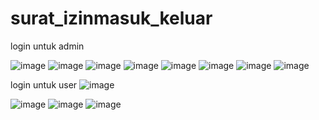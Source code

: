 # surat_izinmasuk_keluar
login untuk admin 

![image](https://user-images.githubusercontent.com/97661073/162895798-b03b992a-0a58-4383-a8e6-196231526320.png)
![image](https://user-images.githubusercontent.com/97661073/162895859-b4357957-9a9a-4dad-a53b-075758ff85de.png)
![image](https://user-images.githubusercontent.com/97661073/162895953-fc00302a-a4bd-477f-9681-32ff90872d7c.png)
![image](https://user-images.githubusercontent.com/97661073/162895995-3e100056-f622-4f88-b8fd-23629694a364.png)
![image](https://user-images.githubusercontent.com/97661073/162896047-f37f9acd-e5e2-4682-a541-4e7e86789536.png)
![image](https://user-images.githubusercontent.com/97661073/162896115-55f8e1a1-7fba-43af-a4ca-9900c5353239.png)
![image](https://user-images.githubusercontent.com/97661073/162896167-b87e2edd-974f-4ba2-bcfe-fb7979a15e26.png)
![image](https://user-images.githubusercontent.com/97661073/162896202-589b39a3-6837-4676-8160-49bcee3c4007.png)

login untuk user
![image](https://user-images.githubusercontent.com/97661073/162896260-af17ed31-120f-4368-b348-9a7a5925038b.png) 

![image](https://user-images.githubusercontent.com/97661073/162896296-eac74b5b-41ad-4277-a8be-824a23a405f4.png)
![image](https://user-images.githubusercontent.com/97661073/162897200-dfec325e-a6ba-40a0-8912-f6d37da5fa7b.png)
![image](https://user-images.githubusercontent.com/97661073/162896402-7b6039a6-2bef-4db3-8cf3-9619713e5790.png)
